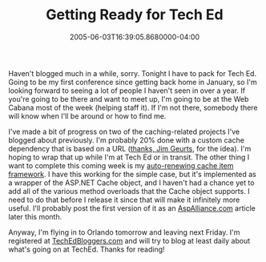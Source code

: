 ﻿---
title: Getting Ready for Tech Ed
date: "2005-06-03T16:39:05.8680000-04:00"
description: Haven't blogged much in a while, sorry. Tonight I have to pack for
featuredImage: /img/default-post-image.jpg
---

Haven't blogged much in a while, sorry. Tonight I have to pack for Tech Ed. Going to be my first conference since getting back home in January, so I'm looking forward to seeing a lot of people I haven't seen in over a year. If you're going to be there and want to meet up, I'm going to be at the Web Cabana most of the week (helping staff it). If I'm not there, somebody there will know when I'll be around or how to find me.

I've made a bit of progress on two of the caching-related projects I've blogged about previously. I'm probably 20% done with a custom cache dependency that is based on a URL ([thanks, Jim Geurts](http://aspadvice.com/blogs/ssmith/archive/2005/05/16/1867.aspx#FeedBack), for the idea). I'm hoping to wrap that up while I'm at Tech Ed or in transit. The other thing I want to complete this coming week is my [auto-renewing cache item framework](http://aspadvice.com/blogs/ssmith/archive/2005/05/16/1866.aspx). I have this working for the simple case, but it's implemented as a wrapper of the ASP.NET Cache object, and I haven't had a chance yet to add all of the various method overloads that the Cache object supports. I need to do that before I release it since that will make it infinitely more useful. I'll probably post the first version of it as an [AspAlliance.com](http://aspalliance.com/) article later this month.

Anyway, I'm flying in to Orlando tomorrow and leaving next Friday. I'm registered at [TechEdBloggers.com](http://www.techedbloggers.com/) and will try to blog at least daily about what's going on at TechEd. Thanks for reading!

